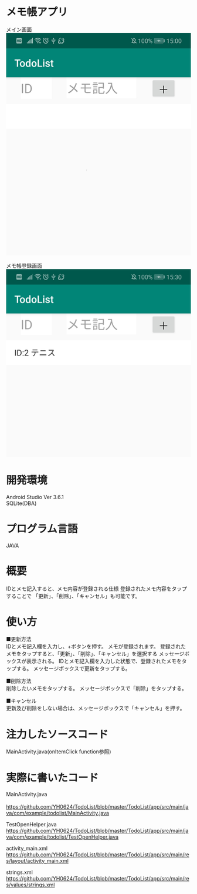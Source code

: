 # メモ帳アプリ
  メイン画面<br>
  <img src="https://github.com/YH0624/TodoList/blob/master/%E3%83%A1%E3%82%A4%E3%83%B3%E7%94%BB%E9%9D%A2.png">
  
  メモ帳登録画面<br>
  <img src="https://github.com/YH0624/TodoList/blob/master/%E3%83%A1%E3%83%A2%E5%B8%B3%E7%99%BB%E9%8C%B2.png">
  
# 開発環境<br>
  Android Studio Ver 3.6.1<br>
  SQLite(DBA)
  
# プログラム言語<br>
  JAVA
  
# 概要<br>
  IDとメモ記入すると、メモ内容が登録される仕様
  登録されたメモ内容をタップすることで
  「更新」、「削除」、「キャンセル」も可能です。

# 使い方<br>
  ■更新方法<br>
  IDとメモ記入欄を入力し、+ボタンを押す。
  メモが登録されます。
  登録されたメモをタップすると、「更新」、「削除」、「キャンセル」を選択する
  メッセージボックスが表示される。
  IDとメモ記入欄を入力した状態で、登録されたメモをタップする。
  メッセージボックスで更新をタップする。
  
  ■削除方法<br>
   削除したいメモをタップする。
   メッセージボックスで「削除」をタップする。
   
  ■キャンセル<br>
   更新及び削除をしない場合は、メッセージボックスで「キャンセル」を押す。
   
# 注力したソースコード<br>  
  MainActivity.java(onItemClick function参照)<br>
	
# 実際に書いたコード
  MainActivity.java<br>   
  https://github.com/YH0624/TodoList/blob/master/TodoList/app/src/main/java/com/example/todolist/MainActivity.java
  
  TestOpenHelper.java<br>
  https://github.com/YH0624/TodoList/blob/master/TodoList/app/src/main/java/com/example/todolist/TestOpenHelper.java
 
  activity_main.xml<br>
  https://github.com/YH0624/TodoList/blob/master/TodoList/app/src/main/res/layout/activity_main.xml
  
  strings.xml<br>
  https://github.com/YH0624/TodoList/blob/master/TodoList/app/src/main/res/values/strings.xml
  
  
  
